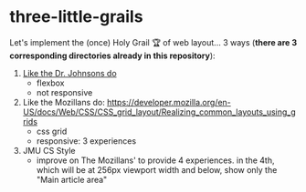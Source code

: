# three-little-grails

Let's implement the (once) Holy Grail 🏆 of web layout... 3 ways (**there are 3 corresponding directories already in this repository**):

1. [Like the Dr. Johnsons do](https://allover.twodee.org/flexbox/holy-grail/)
    * flexbox
    * not responsive
1. Like the Mozillans do: https://developer.mozilla.org/en-US/docs/Web/CSS/CSS_grid_layout/Realizing_common_layouts_using_grids
    * css grid
    * responsive: 3 experiences
1. JMU CS Style
    * improve on The Mozillans' to provide 4 experiences. in the 4th, which will be at 256px viewport width and below, show only the "Main article area"
